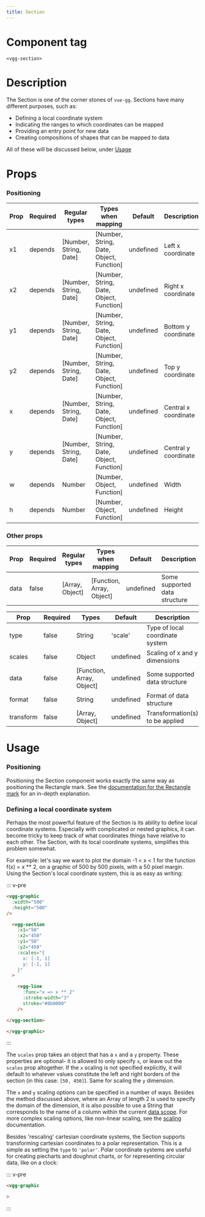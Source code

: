 ```yaml
---
title: Section
---
```


# Component tag

`<vgg-section>`

# Description

The Section is one of the corner stones of `vue-gg`. Sections have many different
purposes, such as:

- Defining a local coordinate system
- Indicating the ranges to which coordinates can be mapped
- Providing an entry point for new data
- Creating compositions of shapes that can be mapped to data

All of these will be discussed below, under [Usage](#usage)

# Props

### Positioning

| Prop | Required | Regular types          | Types when mapping                       | Default   | Description          | Unit(s)             |
| ---- | -------- | ---------------------- | ---------------------------------------- | --------- | -------------------- | ------------------- |
| x1   | depends  | [Number, String, Date] | [Number, String, Date, Object, Function] | undefined | Left x coordinate    | Local coordinate(s) |
| x2   | depends  | [Number, String, Date] | [Number, String, Date, Object, Function] | undefined | Right x coordinate   | Local coordinate(s) |
| y1   | depends  | [Number, String, Date] | [Number, String, Date, Object, Function] | undefined | Bottom y coordinate  | Local coordinate(s) |
| y2   | depends  | [Number, String, Date] | [Number, String, Date, Object, Function] | undefined | Top y coordinate     | Local coordinate(s) |
| x    | depends  | [Number, String, Date] | [Number, String, Date, Object, Function] | undefined | Central x coordinate | Local coordinate(s) |
| y    | depends  | [Number, String, Date] | [Number, String, Date, Object, Function] | undefined | Central y coordinate | Local coordinate(s) |
| w    | depends  | Number                 | [Number, Object, Function]               | undefined | Width                | Local coordinate(s) |
| h    | depends  | Number                 | [Number, Object, Function]               | undefined | Height               | Local coordinate(s) |

### Other props

| Prop | Required | Regular types   | Types when mapping        | Default   | Description                   |
| ---- | -------- | --------------- | ------------------------- | --------- | ----------------------------- |
| data | false    | [Array, Object] | [Function, Array, Object] | undefined | Some supported data structure |

| Prop      | Required | Types                     | Default   | Description                     |
| --------- | -------- | ------------------------- | --------- | ------------------------------- |
| type      | false    | String                    | 'scale'   | Type of local coordinate system |
| scales    | false    | Object                    | undefined | Scaling of x and y dimensions   |
| data      | false    | [Function, Array, Object] | undefined | Some supported data structure   |
| format    | false    | String                    | undefined | Format of data structure        |
| transform | false    | [Array, Object]           | undefined | Transformation(s) to be applied |

# Usage

### Positioning

Positioning the Section component works exactly the same way as positioning the
Rectangle mark. See the [documentation for the Rectangle mark](../marks/rectangle.md)
for an in-depth explanation.

### Defining a local coordinate system

Perhaps the most powerful feature of the Section is its ability to define local
coordinate systems. Especially with complicated or nested graphics, it can become
tricky to keep track of what coordinates things have relative to each other.
The Section, with its local coordinate systems, simplifies this problem somewhat.

For example: let's say we want to plot the domain -1 < x < 1 for the function
f(x) = x ** 2, on a graphic of 500 by 500 pixels, with a 50 pixel margin. Using
the Section's local coordinate system, this is as easy as writing:

::: v-pre
```html
<vgg-graphic
  :width="500"
  :height="500"
/>

  <vgg-section
    :x1="50"
    :x2="450"
    :y1="50"
    :y2="450"
    :scales="{
      x: [-1, 1]
      y: [-1, 1]
    }"
  >

    <vgg-line
      :func="x => x ** 2"
      :stroke-width="3"
      stroke="#8b0000"
    />

</vgg-section>

</vgg-graphic>
```
:::

The `scales` prop takes an object that has a `x` and a `y` property. These properties
are optional- it is allowed to only specify `x`, or leave out the `scales` prop
altogether. If the `x` scaling is not specified explicitly, it will default to
whatever values constitute the left and right borders of the section (in this case:
`[50, 450]`). Same for scaling the `y` dimension.

The `x` and `y` scaling options can be specified in a number of ways. Besides
the method discussed above, where an Array of length 2 is used to specify the
domain of the dimension, it is also possible to use a String that corresponds
to the name of a column within the current [data scope](../concepts/data.md#data-scope).
For more complex scaling options, like non-linear scaling, see the
[scaling](../concepts/scaling.md) documentation.

Besides 'rescaling' cartesian coordinate systems, the Section supports transforming
cartesian coordinates to a polar representation. This is a simple as setting
the `type` to `'polar'`. Polar coordinate systems are useful for creating
piecharts and doughnut charts, or for representing circular data, like on a clock:

::: v-pre
```html
<vgg-graphic

>
```
:::
